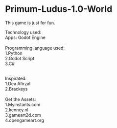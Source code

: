 # Primum-Ludus-1.0-World

This game is just for fun. <br>

Technology used:<br>
Apps: Godot Engine <br><br>
Programming language used:<br>
1.Python <br>
2.Godot Script <br>
3.C# <br> <br>

Inspirated:<br>
1.Dea Afirzal<br>
2.Brackeys<br> <br>
Get the Assets:<br>
1.Myinstants.com<br>
2.kenney.nl <br>
3.gameart2d.com <br>
4.opengameart.org <br><br>

